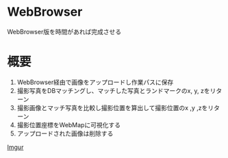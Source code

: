 # WebBrowser
WebBrowser版を時間があれば完成させる

# 概要
1. WebBrowser経由で画像をアップロードし作業パスに保存
2. 撮影写真をDBマッチングし、マッチした写真とランドマークのx, y, zをリターン
3. 撮影画像とマッチ写真を比較し撮影位置を算出して撮影位置のx ,y ,zをリターン
4. 撮影位置座標をWebMapに可視化する
5. アップロードされた画像は削除する

[Imgur](http://i.imgur.com/3M4DSep.png)
